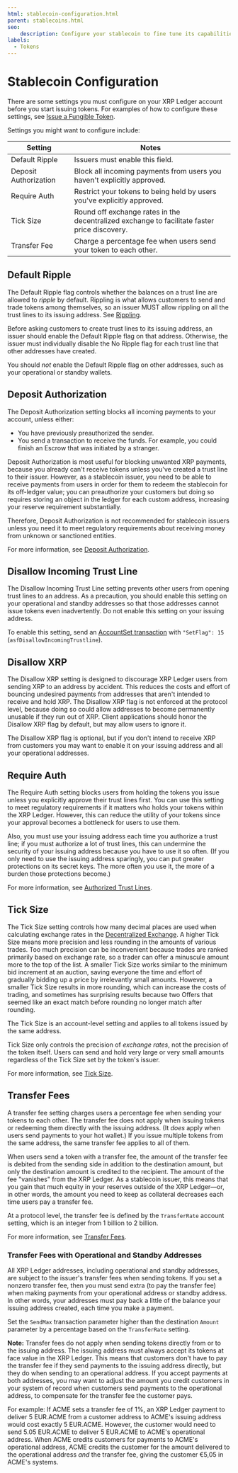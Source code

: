 ```yaml
---
html: stablecoin-configuration.html
parent: stablecoins.html
seo:
    description: Configure your stablecoin to fine tune its capabilities.
labels:
  - Tokens
---
```

# Stablecoin Configuration

There are some settings you must configure on your XRP Ledger account before you start issuing tokens. For examples of how to configure these settings, see [Issue a Fungible Token](../../../../tutorials/use-tokens/issue-a-fungible-token.md).

Settings you might want to configure include:

| Setting | Notes |
|---------|-------|
| Default Ripple | Issuers must enable this field. |
| Deposit Authorization | Block all incoming payments from users you haven't explicitly approved. |
| Require Auth | Restrict your tokens to being held by users you've explicitly approved. |
| Tick Size | Round off exchange rates in the decentralized exchange to facilitate faster price discovery. |
| Transfer Fee | Charge a percentage fee when users send your token to each other. |


## Default Ripple

The Default Ripple flag controls whether the balances on a trust line are allowed to _ripple_ by default. Rippling is what allows customers to send and trade tokens among themselves, so an issuer MUST allow rippling on all the trust lines to its issuing address. See [Rippling](../rippling.md).

Before asking customers to create trust lines to its issuing address, an issuer should enable the Default Ripple flag on that address. Otherwise, the issuer must individually disable the No Ripple flag for each trust line that other addresses have created.

You should _not_ enable the Default Ripple flag on other addresses, such as your operational or standby wallets.


## Deposit Authorization

The Deposit Authorization setting blocks all incoming payments to your account, unless either:

- You have previously preauthorized the sender.
- You send a transaction to receive the funds. For example, you could finish an Escrow that was initiated by a stranger.

Deposit Authorization is most useful for blocking unwanted XRP payments, because you already can't receive tokens unless you've created a trust line to their issuer. However, as a stablecoin issuer, you need to be able to receive payments from users in order for them to redeem the stablecoin for its off-ledger value; you can preauthorize your customers but doing so requires storing an object in the ledger for each custom address, increasing your reserve requirement substantially.

Therefore, Deposit Authorization is not recommended for stablecoin issuers unless you need it to meet regulatory requirements about receiving money from unknown or sanctioned entities.

For more information, see [Deposit Authorization](../../../accounts/depositauth.md).


## Disallow Incoming Trust Line

The Disallow Incoming Trust Line setting prevents other users from opening trust lines to an address. As a precaution, you should enable this setting on your operational and standby addresses so that those addresses cannot issue tokens even inadvertently. Do not enable this setting on your issuing address.

To enable this setting, send an [AccountSet transaction](../../../../references/protocol/transactions/types/accountset.md) with `"SetFlag": 15` (`asfDisallowIncomingTrustline`).


## Disallow XRP

The Disallow XRP setting is designed to discourage XRP Ledger users from sending XRP to an address by accident. This reduces the costs and effort of bouncing undesired payments from addresses that aren't intended to receive and hold XRP. The Disallow XRP flag is not enforced at the protocol level, because doing so could allow addresses to become permanently unusable if they run out of XRP. Client applications should honor the Disallow XRP flag by default, but may allow users to ignore it.

The Disallow XRP flag is optional, but if you don't intend to receive XRP from customers you may want to enable it on your issuing address and all your operational addresses.


## Require Auth

The Require Auth setting blocks users from holding the tokens you issue unless you explicitly approve their trust lines first. You can use this setting to meet regulatory requirements if it matters who holds your tokens within the XRP Ledger. However, this can reduce the utility of your tokens since your approval becomes a bottleneck for users to use them.

Also, you must use your issuing address each time you authorize a trust line; if you must authorize a lot of trust lines, this can undermine the security of your issuing address because you have to use it so often. (If you only need to use the issuing address sparingly, you can put greater protections on its secret keys. The more often you use it, the more of a burden those protections become.)

For more information, see [Authorized Trust Lines](../authorized-trust-lines.md).


## Tick Size

The Tick Size setting controls how many decimal places are used when calculating exchange rates in the [Decentralized Exchange](../../decentralized-exchange/index.md). A higher Tick Size means more precision and less rounding in the amounts of various trades. Too much precision can be inconvenient because trades are ranked primarily based on exchange rate, so a trader can offer a minuscule amount more to the top of the list. A smaller Tick Size works similar to the minimum bid increment at an auction, saving everyone the time and effort of gradually bidding up a price by irrelevantly small amounts. However, a smaller Tick Size results in more rounding, which can increase the costs of trading, and sometimes has surprising results because two Offers that seemed like an exact match before rounding no longer match after rounding.

The Tick Size is an account-level setting and applies to all tokens issued by the same address.

Tick Size only controls the precision of _exchange rates_, not the precision of the token itself. Users can send and hold very large or very small amounts regardless of the Tick Size set by the token's issuer.

For more information, see [Tick Size](../../decentralized-exchange/ticksize.md).


## Transfer Fees

A transfer fee setting charges users a percentage fee when sending your tokens to each other. The transfer fee does not apply when issuing tokens or redeeming them directly with the issuing address. (It _does_ apply when users send payments to your hot wallet.) If you issue multiple tokens from the same address, the same transfer fee applies to all of them.

When users send a token with a transfer fee, the amount of the transfer fee is debited from the sending side in addition to the destination amount, but only the destination amount is credited to the recipient. The amount of the fee "vanishes" from the XRP Ledger. As a stablecoin issuer, this means that you gain that much equity in your reserves outside of the XRP Ledger—or, in other words, the amount you need to keep as collateral decreases each time users pay a transfer fee.

At a protocol level, the transfer fee is defined by the `TransferRate` account setting, which is an integer from 1 billion to 2 billion.

For more information, see [Transfer Fees](../../transfer-fees.md).


### Transfer Fees with Operational and Standby Addresses

All XRP Ledger addresses, including operational and standby addresses, are subject to the issuer's transfer fees when sending tokens. If you set a nonzero transfer fee, then you must send extra (to pay the transfer fee) when making payments from your operational address or standby address. In other words, your addresses must pay back a little of the balance your issuing address created, each time you make a payment.

Set the `SendMax` transaction parameter higher than the destination `Amount` parameter by a percentage based on the `TransferRate` setting.

**Note:** Transfer fees do not apply when sending tokens directly from or to the issuing address. The issuing address must always accept its tokens at face value in the XRP Ledger. This means that customers don't have to pay the transfer fee if they send payments to the issuing address directly, but they do when sending to an operational address. If you accept payments at both addresses, you may want to adjust the amount you credit customers in your system of record when customers send payments to the operational address, to compensate for the transfer fee the customer pays.

For example: If ACME sets a transfer fee of 1%, an XRP Ledger payment to deliver 5 EUR.ACME from a customer address to ACME's issuing address would cost exactly 5 EUR.ACME. However, the customer would need to send 5.05 EUR.ACME to deliver 5 EUR.ACME to ACME's operational address. When ACME credits customers for payments to ACME's operational address, ACME credits the customer for the amount delivered to the operational address _and_ the transfer fee, giving the customer €5,05 in ACME's systems.
